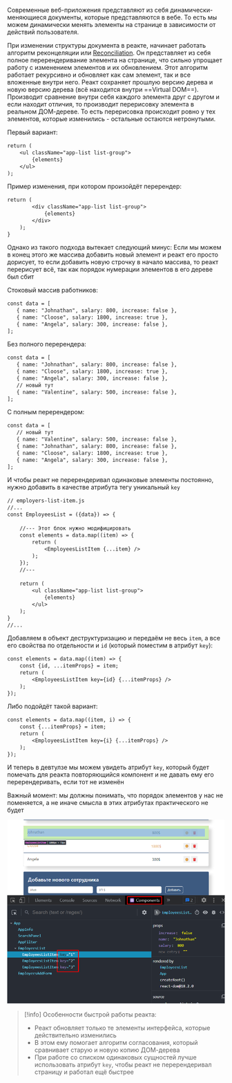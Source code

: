 
Современные веб-приложения представляют из себя динамически-меняющиеся документы, которые представляются в вебе. То есть мы можем динамически менять элементы на странице в зависимости от действий пользователя.

При изменении структуры документа в реакте, начинает работать алгоритм реконцеляции или [Reconciliation](https://reactjs.org/docs/reconciliation.html). Он представляет из себя полное перерендеривание элемента на странице, что сильно упрощает работу с изменением элементов и их обновлением. 
Этот алгоритм работает рекурсивно и обновляет как сам элемент, так и все вложенные внутри него.
Реакт сохраняет прошлую версию дерева и новую версию дерева (всё находится внутри ==Virtual DOM==). Производит сравнение внутри себя каждого элемента друг с другом и если находит отличия, то производит перерисовку элемента в реальном ДОМ-дереве. То есть перерисовка происходит ровно у тех элементов, которые изменились - остальные остаются нетронутыми. 

Первый вариант:
```JSX
return (  
    <ul className="app-list list-group">  
        {elements}  
    </ul>  
);
```
Пример изменения, при котором произойдёт перерендер:
```JSX
return (  
        <div className="app-list list-group">  
            {elements}  
        </div>  
    );  
}
```

Однако из такого подхода вытекает следующий минус: 
Если мы можем в конец этого же массива добавить новый элемент и реакт его просто дорисует, то если добавить новую строчку в начало массива, то реакт перерисует всё, так как порядок нумерации элементов в его дереве был сбит

Стоковый массив работников:
```JSX
const data = [  
   { name: "Johnathan", salary: 800, increase: false },  
   { name: "Cloose", salary: 1800, increase: true },  
   { name: "Angela", salary: 300, increase: false },  
];
```
Без полного перерендера:
```JSX
const data = [  
   { name: "Johnathan", salary: 800, increase: false },  
   { name: "Cloose", salary: 1800, increase: true },  
   { name: "Angela", salary: 300, increase: false },
   // новый тут  
   { name: "Valentine", salary: 500, increase: false }, 
];
```
С полным перерендером:
```JSX
const data = [ 
   // новый тут  
   { name: "Valentine", salary: 500, increase: false }, 
   { name: "Johnathan", salary: 800, increase: false },  
   { name: "Cloose", salary: 1800, increase: true },  
   { name: "Angela", salary: 300, increase: false },  
];
```

И чтобы реакт не перерендеривал одинаковые элементы постоянно, нужно добавить в качестве атрибута тегу уникальный `key` 

```JSX
// employers-list-item.js
//...
const EmployeesList = ({data}) => {  
	
	//--- Этот блок нужно модифицировать
    const elements = data.map((item) => {  
        return (  
            <EmployeesListItem {...item} />  
        );  
    });  
    //---
  
    return (  
        <ul className="app-list list-group">  
            {elements}  
        </ul>  
    );  
}
//...
```
Добавляем в объект деструктуризацию и передаём не весь `item`, а все его свойства по отдельности и `id` (который поместим в атрибут `key`):
```JSX
const elements = data.map((item) => {  
    const {id, ...itemProps} = item;  
    return (  
        <EmployeesListItem key={id} {...itemProps} />  
    );  
});
```
Либо подойдёт такой вариант:
```JSX
const elements = data.map((item, i) => {  
    const {...itemProps} = item;  
    return (  
        <EmployeesListItem key={i} {...itemProps} />  
    );  
});
```

И теперь в девтулзе мы можем увидеть атрибут `key`, который будет помечать для реакта повторяющийся компонент и не давать ему его перерендеривать, если тот не изменён

Важный момент: мы должны понимать, что порядок элементов у нас не поменяется, а не иначе смысла в этих атрибутах практического не будет

![](_png/Pasted%20image%2020221018143559.png)


>[!info] Особенности быстрой работы реакта:
> - Реакт обновляет только те элементы интерфейса, которые действительно изменились
> - В этом ему помогает алгоритм согласования, который сравнивает старую и новую копию ДОМ-дерева
> - При работе со списком одинаковых сущностей лучше использовать атрибут `key`, чтобы реакт не перерендеривал страницу и работал ещё быстрее
